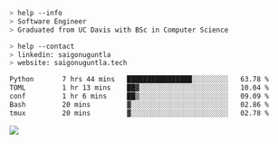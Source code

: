 ```bash
> help --info
> Software Engineer
> Graduated from UC Davis with BSc in Computer Science
```

```bash
> help --contact
> linkedin: saigonuguntla
> website: saigonuguntla.tech
```

<!--START_SECTION:waka-->

```txt
Python       7 hrs 44 mins   ████████████████░░░░░░░░░   63.78 %
TOML         1 hr 13 mins    ██▓░░░░░░░░░░░░░░░░░░░░░░   10.04 %
conf         1 hr 6 mins     ██▒░░░░░░░░░░░░░░░░░░░░░░   09.09 %
Bash         20 mins         ▓░░░░░░░░░░░░░░░░░░░░░░░░   02.86 %
tmux         20 mins         ▓░░░░░░░░░░░░░░░░░░░░░░░░   02.78 %
```

<!--END_SECTION:waka-->

![](https://komarev.com/ghpvc/?username=saigonu&color=6A8AFF)
